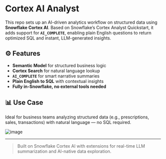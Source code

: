 # Cortex AI Analyst

This repo sets up an AI-driven analytics workflow on structured data using **Snowflake Cortex AI**. Based on Snowflake’s Cortex Analyst Quickstart, it adds support for **`AI_COMPLETE`**, enabling plain English questions to return optimized SQL and instant, LLM-generated insights.

## ⚙️ Features

- **Semantic Model** for structured business logic
- **Cortex Search** for natural language lookup
- **`AI_COMPLETE`** for smart narrative summaries
- **Plain English to SQL** with contextual insights
- **Fully in-Snowflake, no external tools needed**

## 📊 Use Case

Ideal for business teams analyzing structured data (e.g., prescriptions, sales, transactions) with natural language — no SQL required.


![image](https://github.com/user-attachments/assets/045991b7-2d69-42dd-9b61-3fbef9ea61e2)

---

> Built on Snowflake Cortex AI with extensions for real-time LLM summarization and AI-native data exploration.
